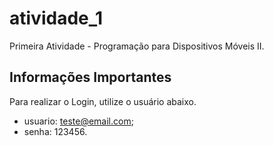 # atividade_1

Primeira Atividade - Programação para Dispositivos Móveis II.

## Informações Importantes

Para realizar o Login, utilize o usuário abaixo.

- usuario: teste@email.com;
- senha: 123456.


